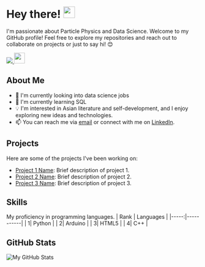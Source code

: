<h1>
  Hey there!
  <img src="https://media.giphy.com/media/hvRJCLFzcasrR4ia7z/giphy.gif" width="30px"/>
</h1>

I'm passionate about Particle Physics and Data Science. Welcome to my GitHub profile!
Feel free to explore my repositories and reach out to collaborate on projects or just to say hi! 😊

<div id="badges">
  <a href="https://www.linkedin.com/in/athavanramalingam/">
    <img src="https://img.shields.io/badge/LinkedIn-blue?logo=linkedin&logoColor=white&style=for-the-badge"/>
  </a> 

  <img src="https://komarev.com/ghpvc/?username=gitavan&style=flat-square&color=blue" alt="" style="height: 28px; width: auto;" />
</div>




## About Me

- 💼 I'm currently looking into data science jobs
- 🌱 I'm currently learning SQL
- 💡 I'm interested in Asian literature and self-development, and I enjoy exploring new ideas and technologies.
- 📫 You can reach me via [email](mailto:Athavan.R@gmail.com) or connect with me on [LinkedIn](https://www.linkedin.com/in/athavanramalingam/).

## Projects

Here are some of the projects I've been working on:

- [Project 1 Name](link-to-project-1): Brief description of project 1.
- [Project 2 Name](link-to-project-2): Brief description of project 2.
- [Project 3 Name](link-to-project-3): Brief description of project 3.

## Skills
My proficiency in programming languages.
| Rank | Languages |
|-----:|-----------|
|     1| Python    |
|     2| Arduino   |
|     3| HTML5     |
|     4| C++       |
  
<!--- Technologies/Frameworks:
- Tools: [List of Tools]-->

## GitHub Stats

![My GitHub Stats](https://github-readme-stats.vercel.app/api?username=gitavan&show_icons=true&theme=radical)

